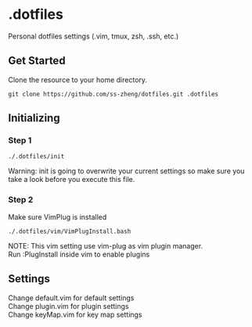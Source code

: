 # .dotfiles
Personal dotfiles settings (.vim, tmux, zsh, .ssh, etc.)

## Get Started

Clone the resource to your home directory.

```
git clone https://github.com/ss-zheng/dotfiles.git .dotfiles
```

## Initializing
###  Step 1
```
./.dotfiles/init
```
Warning: init is going to overwrite your current settings so make sure you take a look before you execute this file.

### Step 2
Make sure VimPlug is installed
```
./.dotfiles/vim/VimPlugInstall.bash
```
NOTE: This vim setting use vim-plug as vim plugin manager.  
Run :PlugInstall inside vim to enable plugins  

## Settings
Change default.vim for default settings  
Change plugin.vim for plugin settings  
Change keyMap.vim for key map settings  
